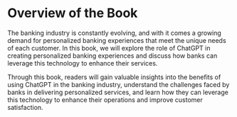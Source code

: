 Overview of the Book
==================================

The banking industry is constantly evolving, and with it comes a growing demand for personalized banking experiences that meet the unique needs of each customer. In this book, we will explore the role of ChatGPT in creating personalized banking experiences and discuss how banks can leverage this technology to enhance their services.

Through this book, readers will gain valuable insights into the benefits of using ChatGPT in the banking industry, understand the challenges faced by banks in delivering personalized services, and learn how they can leverage this technology to enhance their operations and improve customer satisfaction.
